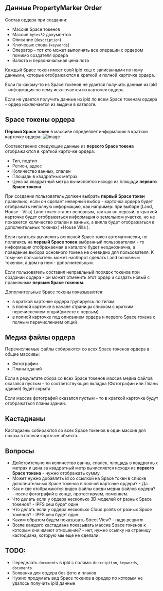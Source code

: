## Данные PropertyMarker Order

Состав ордера при создании:
- Массив Space токенов
- Массив `bytes32` документов 
- Описание (`description`)
- Ключевые слова (`keywords`)
- Оператор - тот кто может выполнять все операции с ордером помимо создателя ордера
- Валюта и первоначальная цена лота

Каждый Space токен имеет свой ipld хеш с записанными по нему данными, которые отображаются в краткой и полной карточке ордера.

Если по какому-то из Space токенов не удается получить данные из ipld - информация по нему исключается из карточек ордера.

Если не удается получить данные из ipld по всем Space токенам ордера - ордер исключается из выдачи в каталоге.

## Space токены ордера

**Первый Space токен** в массиве определяет информацию в краткой карточке ордера:
![image](https://user-images.githubusercontent.com/4842007/62417507-c2e67480-b651-11e9-86ae-2f3f10031ce1.png)

Соотвественно следующие данные из **первого Space токена** отображаются в краткой карточке ордера:
- Тип, подтип
- Регион, адрес
- Количество ванных, спален
- Площадь в квадратных метрах
- Цена за квадратный метра вычисляется исходя из площади **первого Space токена**

При создании пользователь должен выбрать **первый Space токен** правильно, если он сделает неверный выбор - карточка ордера
будет отображать неполную информацию, как например: при выборе [Land, House - Villa] Land токен станет основным, так как он первый,
в краткой карточке будет отображаться информация о земельном участке, но не покажется количество спален и ванных, 
а вилла будет отображаться в дополнительных токенах( +House Villa ).

Если пытаться вычислить основной Space токен автоматически, не полагаясь на **первый Space токен** выбранный пользователем - то
информация отображаемая в каталоге будет неоднозначна, а поведение выбора основного токена не очевидно для пользователя.
К тому-же пользователь может наоборот сделать Land основным токеном, а дом на нем - дополнительным.

Если пользователь составил неправльный порядок токенов при создании ордера - он может отменить этот ордер и создать 
новый с правильным **первым Space токеном**.

Дополнительные Space токены показываются:
- в краткой карточке ордера групируясь по типам
- в полной карточке в начале страницы списком с кратким перечислением опций(вместе с первым)
- в полной карточке под описанием ордера и первого Space токена с полным перечислением опций

## Медиа файлы ордера
Перечисляемые файлы собираются со всех Space токенов ордера в общие массивы:
- Фотографии
- Планы зданий

Если в результате сбора со всех Space токенов массив медиа файлов оказался пустым - то соответствующая вкладка 
(Фотографии или Планы зданий) будет скрыта.

Если массив фотографий оказался пустым - то в краткой карточке будут отображаться планы зданий.

## Кастадианы
Кастадианы собираются со всех Space токенов в один массив для показа в полной карточке обьекта.

## Вопросы
- Действительно ли количество ванны, спален, площадь в квадратных метрах и цена за квадратный метр вычисляется исходя из **первого Space токена** - нужно отображать сумму.
- Может нужно добавлять id со ссылкой на Space токен в списке дополнительных Space токенов в полной карточке ордера?  - Да
- Как и где отображаются видео файлы среди медиа файлов ордера? - после фотографий в конце, протестируем, поменяем.
- Что делать если у ордера несколько 3D моделей от разных Space токенов? - IPFS хеш будет один
- Что делать если у ордера несколько Cloud points от разных Space токенов? - IPFS хеш будет один
- Каким образом будем показывать Street View? - надо решитm
- Возле каждого кастадиана показывать массив Space токенов к которым они имеют отношение? - нет, нужно ссылку на страницу кастодиана, которую мы еще не сделали.

## TODO:
- Переделать `documents` в ipld с полями: `description`, `keywords`, `documents`
- Болванка для ордера без фото и планов
- Нужно продумать вид Space токенов в оредер по которым не удалось получить ipld данные
